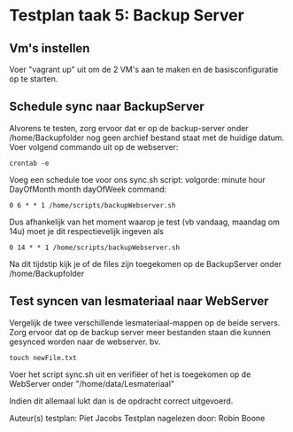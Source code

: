 # Testplan taak 5: Backup Server
## Vm's instellen
Voer "vagrant up" uit om de 2 VM's aan te maken en de basisconfiguratie op te starten. 

## Schedule sync naar BackupServer 
Alvorens te testen, zorg ervoor dat er op de backup-server onder /home/Backupfolder nog geen archief bestand staat met de huidige datum.  
Voer volgend commando uit op de webserver:

    crontab -e

Voeg een schedule toe voor ons sync.sh script: volgorde: minute hour DayOfMonth month dayOfWeek command:        

    0 6 * * 1 /home/scripts/backupWebserver.sh

Dus afhankelijk van het moment waarop je test (vb vandaag, maandag om 14u) moet je dit respectievelijk ingeven als
     
    0 14 * * 1 /home/scripts/backupWebserver.sh

Na dit tijdstip kijk je of de files zijn toegekomen op de BackupServer onder /home/Backupfolder


## Test syncen van lesmateriaal naar WebServer
Vergelijk de twee verschillende lesmateriaal-mappen op de beide servers. Zorg ervoor dat op de backup server meer bestanden staan die kunnen gesynced worden naar de webserver. bv.

    touch newFile.txt

Voer het script sync.sh uit en verifiëer of het is toegekomen op de WebServer onder "/home/data/Lesmateriaal"

Indien dit allemaal lukt dan is de opdracht correct uitgevoerd.



Auteur(s) testplan: Piet Jacobs
Testplan nagelezen door: Robin Boone